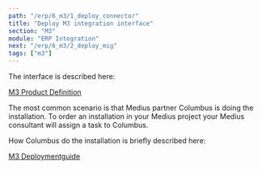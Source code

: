 ```yaml
---
path: "/erp/6_m3/1_deploy_connector"
title: "Deploy M3 integration interface"
section: "M3"
module: "ERP Integration"
next: "/erp/6_m3/2_deploy_mig"
tags: ["m3"]
---
```


The interface is described here:

[M3 Product Definition](https://success.mediusflow.com/documentation/cts-documentation/On-Premise-Connectors/M3/M3_product/)

The most common scenario is that Medius partner Columbus is doing the installation. To order an installation in your Medius project your Medius consultant will assign a task to Columbus. 

[//]: # (TODO: If this documentation should be written with the customer as target person. Perhaps this link should not be shown but for the medius consultant this information on how to order deployment by the interface is important information.https://medius.atlassian.net/wiki/spaces/MFP/pages/85499643/iStone+escalation+routine)


How Columbus do the installation is briefly described here: 

[M3 Deploymentguide](https://success.mediusflow.com/documentation/cts-documentation/On-Premise-Connectors/M3/M3_technical/M3_deploymentguide/)


